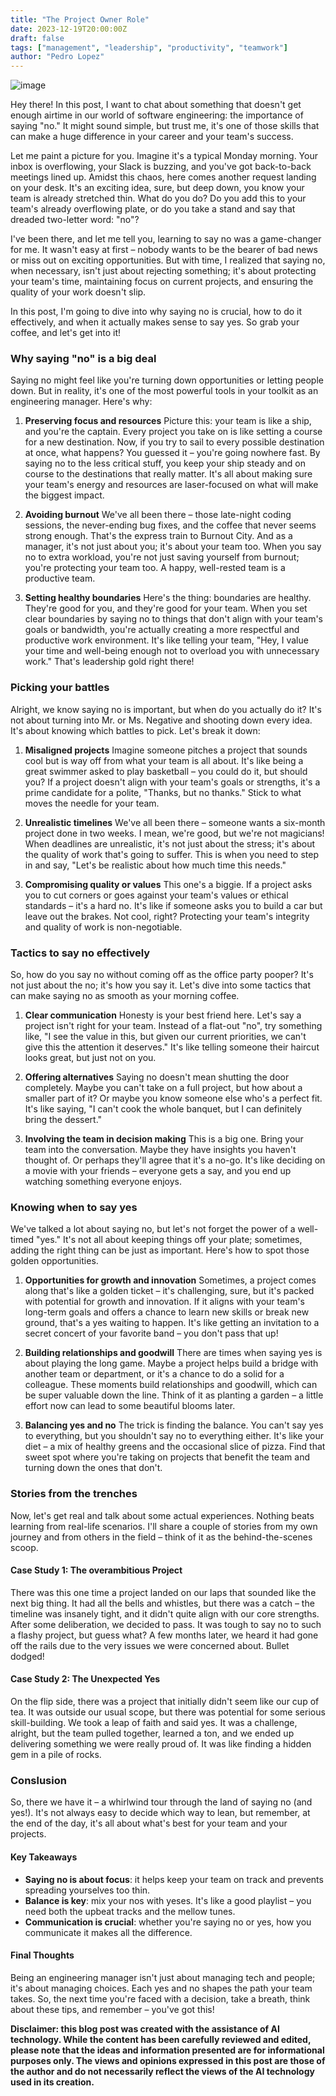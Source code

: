 ```yaml
---
title: "The Project Owner Role"
date: 2023-12-19T20:00:00Z
draft: false
tags: ["management", "leadership", "productivity", "teamwork"]
author: "Pedro Lopez"
---
```


![image](/images/the-importance-of-saying-no.jpg)

Hey there! In this post, I want to chat about something that doesn't get enough airtime in our world of software engineering: the importance of saying "no." It might sound simple, but trust me, it's one of those skills that can make a huge difference in your career and your team's success.

Let me paint a picture for you. Imagine it's a typical Monday morning. Your inbox is overflowing, your Slack is buzzing, and you've got back-to-back meetings lined up. Amidst this chaos, here comes another request landing on your desk. It's an exciting idea, sure, but deep down, you know your team is already stretched thin. What do you do? Do you add this to your team's already overflowing plate, or do you take a stand and say that dreaded two-letter word: "no"?

I've been there, and let me tell you, learning to say no was a game-changer for me. It wasn't easy at first – nobody wants to be the bearer of bad news or miss out on exciting opportunities. But with time, I realized that saying no, when necessary, isn't just about rejecting something; it's about protecting your team's time, maintaining focus on current projects, and ensuring the quality of your work doesn't slip.

In this post, I'm going to dive into why saying no is crucial, how to do it effectively, and when it actually makes sense to say yes. So grab your coffee, and let's get into it!

<!--more-->

### Why saying "no" is a big deal

Saying no might feel like you're turning down opportunities or letting people down. But in reality, it's one of the most powerful tools in your toolkit as an engineering manager. Here's why:

1. **Preserving focus and resources**
Picture this: your team is like a ship, and you're the captain. Every project you take on is like setting a course for a new destination. Now, if you try to sail to every possible destination at once, what happens? You guessed it – you're going nowhere fast. By saying no to the less critical stuff, you keep your ship steady and on course to the destinations that really matter. It's all about making sure your team's energy and resources are laser-focused on what will make the biggest impact.

2. **Avoiding burnout**
We've all been there – those late-night coding sessions, the never-ending bug fixes, and the coffee that never seems strong enough. That's the express train to Burnout City. And as a manager, it's not just about you; it's about your team too. When you say no to extra workload, you're not just saving yourself from burnout; you're protecting your team too. A happy, well-rested team is a productive team.

3. **Setting healthy boundaries**
Here's the thing: boundaries are healthy. They're good for you, and they're good for your team. When you set clear boundaries by saying no to things that don't align with your team's goals or bandwidth, you're actually creating a more respectful and productive work environment. It's like telling your team, "Hey, I value your time and well-being enough not to overload you with unnecessary work." That's leadership gold right there!

### Picking your battles

Alright, we know saying no is important, but when do you actually do it? It's not about turning into Mr. or Ms. Negative and shooting down every idea. It's about knowing which battles to pick. Let's break it down:

1. **Misaligned projects**
Imagine someone pitches a project that sounds cool but is way off from what your team is all about. It's like being a great swimmer asked to play basketball – you could do it, but should you? If a project doesn't align with your team's goals or strengths, it's a prime candidate for a polite, "Thanks, but no thanks." Stick to what moves the needle for your team.

2. **Unrealistic timelines**
We've all been there – someone wants a six-month project done in two weeks. I mean, we're good, but we're not magicians! When deadlines are unrealistic, it's not just about the stress; it's about the quality of work that's going to suffer. This is when you need to step in and say, "Let's be realistic about how much time this needs."

3. **Compromising quality or values**
This one's a biggie. If a project asks you to cut corners or goes against your team's values or ethical standards – it's a hard no. It's like if someone asks you to build a car but leave out the brakes. Not cool, right? Protecting your team's integrity and quality of work is non-negotiable.

### Tactics to say no effectively

So, how do you say no without coming off as the office party pooper? It's not just about the no; it's how you say it. Let's dive into some tactics that can make saying no as smooth as your morning coffee.

1. **Clear communication**
Honesty is your best friend here. Let's say a project isn't right for your team. Instead of a flat-out "no", try something like, "I see the value in this, but given our current priorities, we can't give this the attention it deserves." It's like telling someone their haircut looks great, but just not on you.

2. **Offering alternatives**
Saying no doesn't mean shutting the door completely. Maybe you can't take on a full project, but how about a smaller part of it? Or maybe you know someone else who's a perfect fit. It's like saying, "I can't cook the whole banquet, but I can definitely bring the dessert."

3. **Involving the team in decision making**
This is a big one. Bring your team into the conversation. Maybe they have insights you haven't thought of. Or perhaps they'll agree that it's a no-go. It's like deciding on a movie with your friends – everyone gets a say, and you end up watching something everyone enjoys.

### Knowing when to say yes

We've talked a lot about saying no, but let's not forget the power of a well-timed "yes." It's not all about keeping things off your plate; sometimes, adding the right thing can be just as important. Here's how to spot those golden opportunities.

1. **Opportunities for growth and innovation**
Sometimes, a project comes along that's like a golden ticket – it's challenging, sure, but it's packed with potential for growth and innovation. If it aligns with your team's long-term goals and offers a chance to learn new skills or break new ground, that's a yes waiting to happen. It's like getting an invitation to a secret concert of your favorite band – you don't pass that up!

2. **Building relationships and goodwill**
There are times when saying yes is about playing the long game. Maybe a project helps build a bridge with another team or department, or it's a chance to do a solid for a colleague. These moments build relationships and goodwill, which can be super valuable down the line. Think of it as planting a garden – a little effort now can lead to some beautiful blooms later.

3. **Balancing yes and no**
The trick is finding the balance. You can't say yes to everything, but you shouldn't say no to everything either. It's like your diet – a mix of healthy greens and the occasional slice of pizza. Find that sweet spot where you're taking on projects that benefit the team and turning down the ones that don't.

### Stories from the trenches

Now, let's get real and talk about some actual experiences. Nothing beats learning from real-life scenarios. I'll share a couple of stories from my own journey and from others in the field – think of it as the behind-the-scenes scoop.

#### Case Study 1: The overambitious Project
There was this one time a project landed on our laps that sounded like the next big thing. It had all the bells and whistles, but there was a catch – the timeline was insanely tight, and it didn't quite align with our core strengths. After some deliberation, we decided to pass. It was tough to say no to such a flashy project, but guess what? A few months later, we heard it had gone off the rails due to the very issues we were concerned about. Bullet dodged!

#### Case Study 2: The Unexpected Yes
On the flip side, there was a project that initially didn't seem like our cup of tea. It was outside our usual scope, but there was potential for some serious skill-building. We took a leap of faith and said yes. It was a challenge, alright, but the team pulled together, learned a ton, and we ended up delivering something we were really proud of. It was like finding a hidden gem in a pile of rocks.

### Conslusion

So, there we have it – a whirlwind tour through the land of saying no (and yes!). It's not always easy to decide which way to lean, but remember, at the end of the day, it's all about what's best for your team and your projects.

#### Key Takeaways

- **Saying no is about focus**: it helps keep your team on track and prevents spreading yourselves too thin.
- **Balance is key**: mix your nos with yeses. It's like a good playlist – you need both the upbeat tracks and the mellow tunes.
- **Communication is crucial**: whether you're saying no or yes, how you communicate it makes all the difference.

#### Final Thoughts
Being an engineering manager isn't just about managing tech and people; it's about managing choices. Each yes and no shapes the path your team takes. So, the next time you're faced with a decision, take a breath, think about these tips, and remember – you've got this!

__Disclaimer: this blog post was created with the assistance of AI technology. While the content has been carefully reviewed and edited, please note that the ideas and information presented are for informational purposes only. The views and opinions expressed in this post are those of the author and do not necessarily reflect the views of the AI technology used in its creation.__